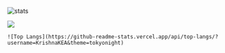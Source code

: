
<img src="https://github-readme-stats.vercel.app/api?username=KrishnaKEA&&show_icons=true&title_color=ffffff&icon_color=bb2acf&text_color=daf7dc&bg_color=151515" alt="stats"/>
         
   ![](https://komarev.com/ghpvc/?username=KrishnaKEA&color=green)   
   
    ![Top Langs](https://github-readme-stats.vercel.app/api/top-langs/?username=KrishnaKEA&theme=tokyonight)
         
  
